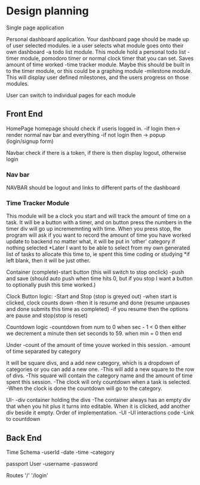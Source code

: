 
# Design planning

Single page application

Personal dashboard application.
Your dashboard page should be made up of user selected modules.
ie a user selects what module goes onto their own dashboard
-a todo list module. This module hold a personal todo list 
-timer module, pomodoro timer or normal clock timer that you can set. Saves amount of time worked
-time tracker module. Maybe this should be built in to the timer module, or this could be a graphing module
-milestone module. This will display user defined milestones, and the users progress on those modules.

User can switch to individual pages for each module

## Front End

HomePage
homepage should check if useris logged in.
-if login then-> render normal nav bar and everything
-if not login then -> popup (login/signup form)

Navbar
check if there is a token, if there is then display logout, otherwise login



### Nav bar
NAVBAR should be logout and links to different parts of the dashboard

### Time Tracker Module
This module will be a clock you start and will track the amount of time on a task.
It will be a button with a timer, and on button press the numbers in the timer div will go up incrememnting with time.
When you press stop, the program will ask if you want to record the amount of time you have worked
update to backend no matter what, it will be put in 'other' category if nothing selected 
*Later I want to be able to select from my own generated list of tasks to allocate this time to, ie spent this time coding or studying
*if left blank, then it will be just other.



Container
(complete)-start button (this will switch to stop onclick)
-push and save (should auto push when time hits 0, but if you stop I want a button to optionally push this time worked.)

Clock Button logic:
-Start and Stop (stop is greyed out)
-when start is clicked, clock counts down 
-then it is resume and done (resume unpauses and done submits this time as completed)
-if you resume then the options are pause and stop(stop is reset)

Countdown logic
-countdown from num to 0
when sec - 1 < 0 then either we decrement a minute then set seconds to 59.
    when min = 0 then end



Under
-count of the amount of time youve worked in this session.
-amount of time separated by category

It will be square divs, and a add new category, which is a dropdown of categories or you can add a new one.
-This will add a new square to the row of divs. 
-This square will contain the category name and the amount of time spent this session.
-The clock will only countdown when a task is selected.
-When the clock is done the countdown will go to the category.

UI-
-div container holding the divs
-The container always has an empty div that when you hit plus it turns into editable. When it is clicked, add another div beside it empty.
Order of implementation.
-UI
-UI interactions code
-Link to countdown

## Back End

Time Schema
-userId
-date
-time
-category

passport
User
-username
-password

Routes
'/'
'/login'
